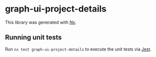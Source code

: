 # graph-ui-project-details

This library was generated with [Nx](https://nx.dev).

## Running unit tests

Run `nx test graph-ui-project-details` to execute the unit tests via [Jest](https://jestjs.io).

